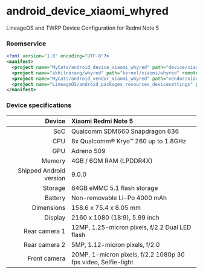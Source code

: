# android_device_xiaomi_whyred
LineageOS and TWRP Device Configuration for Redmi Note 5

### Roomservice

```xml
<?xml version="1.0" encoding="UTF-8"?>
<manifest>
  <project name="MyCats/android_device_xiaomi_whyred" path="device/xiaomi/whyred" remote="github" revision="lineage-16.0" />
  <project name="akhilnarang/whyred" path="kernel/xiaomi/whyred" remote="github" revision="pie" />
  <project name="MyCats/android_vendor_xiaomi_whyred" path="vendor/xiaomi/whyred" remote="github" revision="lineage-16.0" />
  <project name="LineageOS/android_packages_resources_devicesettings" path="packages/resources/devicesettings" remote="github" revision="lineage-16.0" />
</manifest>
```

### Device specifications

| Device       | Xiaomi Redmi Note 5                         |
| -----------: | :---------------------------------------------- |
| SoC          | Qualcomm SDM660 Snapdragon 636                  |
| CPU          | 8x Qualcomm® Kryo™ 260 up to 1.8GHz             |
| GPU          | Adreno 509                                      |
| Memory       | 4GB / 6GM RAM (LPDDR4X)                         |
| Shipped Android version | 9.0.0                              |
| Storage      | 64GB eMMC 5.1 flash storage                     |
| Battery      | Non-removable Li-Po 4000 mAh                    |
| Dimensions   | 158.6 x 75.4 x 8.05 mm                          |
| Display      | 2160 x 1080 (18:9), 5.99 inch                   |
| Rear camera 1 | 12MP, 1.25-micron pixels, f/2.2 Dual LED flash |
| Rear camera 2 | 5MP, 1.12-micron pixels, f/2.0                |
| Front camera | 20MP, 1-micron pixels, f/2.2 1080p 30 fps video, Selfie-light|

